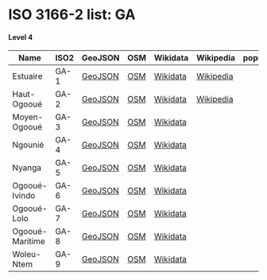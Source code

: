 # ISO 3166-2 list: GA


#### Level 4
Name | ISO2 | GeoJSON | OSM | Wikidata | Wikipedia | population 
--- | --- | --- | --- | --- | --- | --: 
Estuaire | GA-1 | [GeoJSON](../../export/geojson/q8/iso2/GA/GA-1.geojson) | [OSM](https://www.openstreetmap.org/relation/1243584) | [Wikidata](https://www.wikidata.org/wiki/Q281109) | [Wikipedia](http://en.wikipedia.org/wiki/fr%3AEstuaire%20%28province%29) | 
Haut-Ogooué | GA-2 | [GeoJSON](../../export/geojson/q8/iso2/GA/GA-2.geojson) | [OSM](https://www.openstreetmap.org/relation/1243580) | [Wikidata](https://www.wikidata.org/wiki/Q654438) | [Wikipedia](http://en.wikipedia.org/wiki/fr%3AHaut-Ogoou%C3%A9) | 
Moyen-Ogooué | GA-3 | [GeoJSON](../../export/geojson/q8/iso2/GA/GA-3.geojson) | [OSM](https://www.openstreetmap.org/relation/1243586) | [Wikidata](https://www.wikidata.org/wiki/Q590802) |  | 
Ngounié | GA-4 | [GeoJSON](../../export/geojson/q8/iso2/GA/GA-4.geojson) | [OSM](https://www.openstreetmap.org/relation/1243583) | [Wikidata](https://www.wikidata.org/wiki/Q823774) |  | 
Nyanga | GA-5 | [GeoJSON](../../export/geojson/q8/iso2/GA/GA-5.geojson) | [OSM](https://www.openstreetmap.org/relation/1243587) | [Wikidata](https://www.wikidata.org/wiki/Q846017) |  | 
Ogooué-Ivindo | GA-6 | [GeoJSON](../../export/geojson/q8/iso2/GA/GA-6.geojson) | [OSM](https://www.openstreetmap.org/relation/1243581) | [Wikidata](https://www.wikidata.org/wiki/Q823822) |  | 
Ogooué-Lolo | GA-7 | [GeoJSON](../../export/geojson/q8/iso2/GA/GA-7.geojson) | [OSM](https://www.openstreetmap.org/relation/1243588) | [Wikidata](https://www.wikidata.org/wiki/Q823762) |  | 
Ogooué-Maritime | GA-8 | [GeoJSON](../../export/geojson/q8/iso2/GA/GA-8.geojson) | [OSM](https://www.openstreetmap.org/relation/1243589) | [Wikidata](https://www.wikidata.org/wiki/Q823751) |  | 
Woleu-Ntem | GA-9 | [GeoJSON](../../export/geojson/q8/iso2/GA/GA-9.geojson) | [OSM](https://www.openstreetmap.org/relation/1243582) | [Wikidata](https://www.wikidata.org/wiki/Q823800) |  | 

